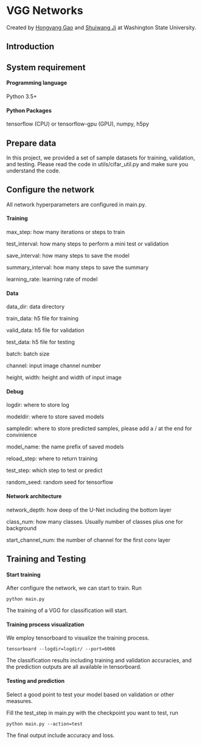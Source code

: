 # VGG Networks

Created by [Hongyang Gao](http://eecs.wsu.edu/~hgao/) and [Shuiwang Ji](http://www.eecs.wsu.edu/~sji/) at Washington State University.

## Introduction

## System requirement

#### Programming language
Python 3.5+

#### Python Packages
tensorflow (CPU) or tensorflow-gpu (GPU), numpy, h5py

## Prepare data

In this project, we provided a set of sample datasets for training, validation, and testing.
Please read the code in utils/cifar_util.py and make sure you understand the code.

## Configure the network

All network hyperparameters are configured in main.py.

#### Training

max_step: how many iterations or steps to train

test_interval: how many steps to perform a mini test or validation

save_interval: how many steps to save the model

summary_interval: how many steps to save the summary

learning_rate: learning rate of model

#### Data

data_dir: data directory

train_data: h5 file for training

valid_data: h5 file for validation

test_data: h5 file for testing

batch: batch size

channel: input image channel number

height, width: height and width of input image

#### Debug

logdir: where to store log

modeldir: where to store saved models

sampledir: where to store predicted samples, please add a / at the end for convinience

model_name: the name prefix of saved models

reload_step: where to return training

test_step: which step to test or predict

random_seed: random seed for tensorflow

#### Network architecture

network_depth: how deep of the U-Net including the bottom layer

class_num: how many classes. Usually number of classes plus one for background

start_channel_num: the number of channel for the first conv layer


## Training and Testing

#### Start training

After configure the network, we can start to train. Run
```
python main.py
```
The training of a VGG for classification will start.

#### Training process visualization

We employ tensorboard to visualize the training process.

```
tensorboard --logdir=logdir/ --port=6066
```

The classification results including training and validation accuracies, and the prediction outputs are all available in tensorboard.

#### Testing and prediction

Select a good point to test your model based on validation or other measures.

Fill the test_step in main.py with the checkpoint you want to test, run

```
python main.py --action=test
```

The final output include accuracy and loss.

